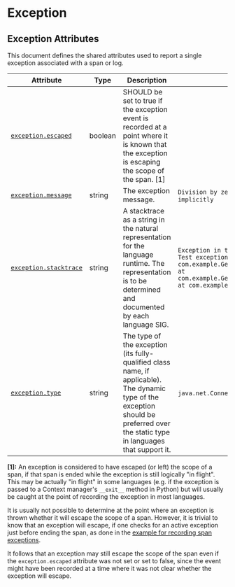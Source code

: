 <!--- Hugo front matter used to generate the website version of this page:
--->

<!-- NOTE: THIS FILE IS AUTOGENERATED. DO NOT EDIT BY HAND. -->
<!-- see templates/registry/markdown/attribute_namespace.md.j2 -->

# Exception

## Exception Attributes

This document defines the shared attributes used to report a single exception associated with a span or log.

| Attribute                                                                            | Type    | Description                                                                                                                                                                         | Examples                                                                                                                                                                                                                                                     | Stability                                                  |
| ------------------------------------------------------------------------------------ | ------- | ----------------------------------------------------------------------------------------------------------------------------------------------------------------------------------- | ------------------------------------------------------------------------------------------------------------------------------------------------------------------------------------------------------------------------------------------------------------ | ---------------------------------------------------------- |
| <a id="exception-escaped" href="#exception-escaped">`exception.escaped`</a>          | boolean | SHOULD be set to true if the exception event is recorded at a point where it is known that the exception is escaping the scope of the span. [1]                                     |                                                                                                                                                                                                                                                              | ![Stable](https://img.shields.io/badge/-stable-lightgreen) |
| <a id="exception-message" href="#exception-message">`exception.message`</a>          | string  | The exception message.                                                                                                                                                              | `Division by zero`; `Can't convert 'int' object to str implicitly`                                                                                                                                                                                           | ![Stable](https://img.shields.io/badge/-stable-lightgreen) |
| <a id="exception-stacktrace" href="#exception-stacktrace">`exception.stacktrace`</a> | string  | A stacktrace as a string in the natural representation for the language runtime. The representation is to be determined and documented by each language SIG.                        | `Exception in thread "main" java.lang.RuntimeException: Test exception\n at com.example.GenerateTrace.methodB(GenerateTrace.java:13)\n at com.example.GenerateTrace.methodA(GenerateTrace.java:9)\n at com.example.GenerateTrace.main(GenerateTrace.java:5)` | ![Stable](https://img.shields.io/badge/-stable-lightgreen) |
| <a id="exception-type" href="#exception-type">`exception.type`</a>                   | string  | The type of the exception (its fully-qualified class name, if applicable). The dynamic type of the exception should be preferred over the static type in languages that support it. | `java.net.ConnectException`; `OSError`                                                                                                                                                                                                                       | ![Stable](https://img.shields.io/badge/-stable-lightgreen) |

**[1]:** An exception is considered to have escaped (or left) the scope of a span,
if that span is ended while the exception is still logically "in flight".
This may be actually "in flight" in some languages (e.g. if the exception
is passed to a Context manager's `__exit__` method in Python) but will
usually be caught at the point of recording the exception in most languages.

It is usually not possible to determine at the point where an exception is thrown
whether it will escape the scope of a span.
However, it is trivial to know that an exception
will escape, if one checks for an active exception just before ending the span,
as done in the [example for recording span exceptions](https://opentelemetry.io/docs/specs/semconv/exceptions/exceptions-spans/#recording-an-exception).

It follows that an exception may still escape the scope of the span
even if the `exception.escaped` attribute was not set or set to false,
since the event might have been recorded at a time where it was not
clear whether the exception will escape.
